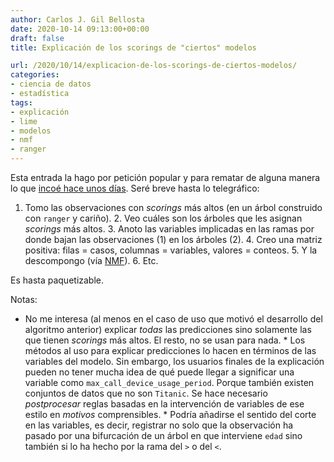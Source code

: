 ```yaml
---
author: Carlos J. Gil Bellosta
date: 2020-10-14 09:13:00+00:00
draft: false
title: Explicación de los scorings de "ciertos" modelos

url: /2020/10/14/explicacion-de-los-scorings-de-ciertos-modelos/
categories:
- ciencia de datos
- estadística
tags:
- explicación
- lime
- modelos
- nmf
- ranger
---
```





Esta entrada la hago por petición popular y para rematar de alguna manera lo que [incoé hace unos días](https://www.datanalytics.com/2020/10/09/explicacion-de-modelos-como-procedimiento-para-aportar-valor-a-un-scoring/). Seré breve hasta lo telegráfico:





  1. Tomo las observaciones con _scorings_ más altos (en un árbol construido con `ranger` y cariño).  2. Veo cuáles son los árboles que les asignan _scorings_ más altos.  3. Anoto las variables implicadas en las ramas por donde bajan las observaciones (1) en los árboles (2).  4. Creo una matriz positiva: filas = casos, columnas = variables, valores = conteos.  5. Y la descompongo (vía [NMF](https://www.datanalytics.com/2015/09/14/nmf-una-tecnica-mergente-de-analisis-no-supervisado/)).  6. Etc.





Es hasta paquetizable.







Notas:





  * No me interesa (al menos en el caso de uso que motivó el desarrollo del algoritmo anterior) explicar _todas_ las predicciones sino solamente las que tienen _scorings_ más altos. El resto, no se usan para nada.  * Los métodos al uso para explicar predicciones lo hacen en términos de las variables del modelo. Sin embargo, los usuarios finales de la explicación pueden no tener mucha idea de qué puede llegar a significar una variable como `max_call_device_usage_period`. Porque también existen conjuntos de datos que  no son `Titanic`. Se hace necesario _postprocesar_ reglas basadas en la intervención de variables de ese estilo en _motivos_ comprensibles.  * Podría añadirse el sentido del corte en las variables, es decir, registrar no solo que la observación ha pasado por una bifurcación de un árbol en que interviene `edad` sino también si lo ha hecho por la rama del `>` o del `<`.

